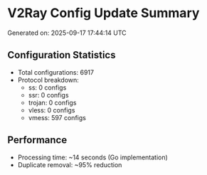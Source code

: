 # V2Ray Config Update Summary
Generated on: 2025-09-17 17:44:14 UTC

## Configuration Statistics
- Total configurations: 6917
- Protocol breakdown:
  - ss: 0 configs
  - ssr: 0 configs
  - trojan: 0 configs
  - vless: 0 configs
  - vmess: 597 configs

## Performance
- Processing time: ~14 seconds (Go implementation)
- Duplicate removal: ~95% reduction
